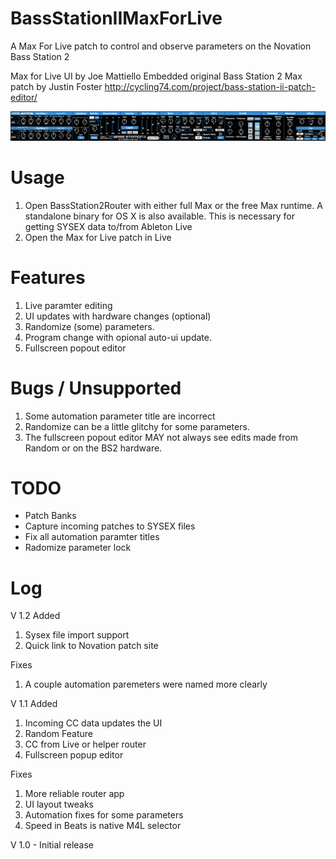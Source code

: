 BassStationIIMaxForLive
=======================

A Max For Live patch to control and observe parameters on the Novation Bass Station 2

Max for Live UI by Joe Mattiello
Embedded original Bass Station 2 Max patch by Justin Foster 
http://cycling74.com/project/bass-station-ii-patch-editor/

![alt tag](https://raw.githubusercontent.com/JoeMatt/BassStationIIMaxForLive/master/Media/BS2Screenshot.png)


# Usage
1. Open BassStation2Router with either full Max or the free Max runtime. A standalone binary for OS X is also available. This is necessary for getting SYSEX data to/from Ableton Live
2. Open the Max for Live patch in Live

# Features
1. Live paramter editing
2. UI updates with hardware changes (optional)
3. Randomize (some) parameters.
4. Program change with opional auto-ui update.
5. Fullscreen popout editor

# Bugs / Unsupported
1. Some automation parameter title are incorrect
2. Randomize can be a little glitchy for some parameters.
3. The fullscreen popout editor MAY not always see edits made from Random or on the BS2 hardware.


# TODO
* Patch Banks
* Capture incoming patches to SYSEX files
* Fix all automation paramter titles
* Radomize parameter lock

# Log

V 1.2
Added

1. Sysex file import support
2. Quick link to Novation patch site

Fixes

1. A couple automation paremeters were named more clearly


V 1.1
Added

1. Incoming CC data updates the UI
2. Random Feature
3. CC from Live or helper router
4. Fullscreen popup editor

Fixes

1. More reliable router app
2. UI layout tweaks
3. Automation fixes for some parameters
4. Speed in Beats is native M4L selector

V 1.0 - Initial release
